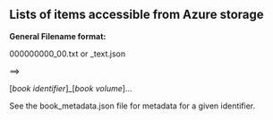 Lists of items accessible from Azure storage
--------------------------------------------

**General Filename format:**

000000000_00.txt  or _text.json

==>

[*book identifier*]_[*book volume*]...

See the book_metadata.json file for metadata for a given identifier.
